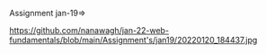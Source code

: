 Assignment jan-19=>

https://github.com/nanawagh/jan-22-web-fundamentals/blob/main/Assignment's/jan19/20220120_184437.jpg